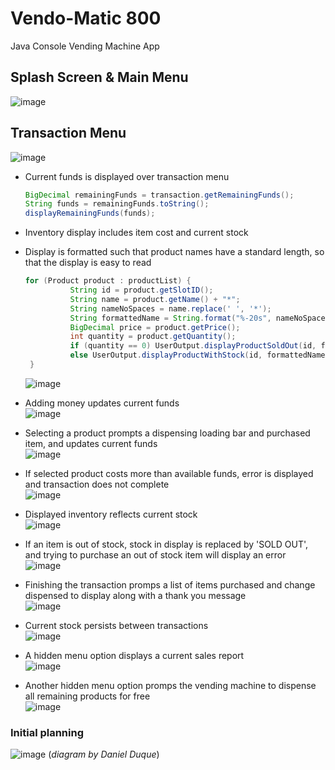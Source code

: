 # Vendo-Matic 800
Java Console Vending Machine App

## Splash Screen & Main Menu 
  ![image](https://user-images.githubusercontent.com/47723396/203184846-86a43f6e-2167-4c21-974d-f77188ca5fbb.png)
     
## Transaction Menu
  ![image](https://user-images.githubusercontent.com/47723396/203184956-10a2dcb5-f676-406d-bd1d-88ca979cf31c.png)
- Current funds is displayed over transaction menu
  ```java
  BigDecimal remainingFunds = transaction.getRemainingFunds();
  String funds = remainingFunds.toString();
  displayRemainingFunds(funds);
  ```
- Inventory display includes item cost and current stock   
- Display is formatted such that product names have a standard length, so that the display is easy to read
  ```java
  for (Product product : productList) {
            String id = product.getSlotID();
            String name = product.getName() + "*";
            String nameNoSpaces = name.replace(' ', '*');
            String formattedName = String.format("%-20s", nameNoSpaces).replace(' ', '-').replace('*', ' ');
            BigDecimal price = product.getPrice();
            int quantity = product.getQuantity();
            if (quantity == 0) UserOutput.displayProductSoldOut(id, formattedName, price);
            else UserOutput.displayProductWithStock(id, formattedName, price, quantity);
   }
   ```
  ![image](https://user-images.githubusercontent.com/47723396/203185032-104382dd-7593-4e8b-941b-10771a33a8ff.png)
     
- Adding money updates current funds   
  ![image](https://user-images.githubusercontent.com/47723396/203185135-fd158f03-27f2-4fd3-aef6-5f28e27df11f.png)
     
- Selecting a product prompts a dispensing loading bar and purchased item, and updates current funds   
  ![image](https://user-images.githubusercontent.com/47723396/203185389-3059fbb6-fe1f-4eaf-b905-9375759058d0.png)
     
- If selected product costs more than available funds, error is displayed and transaction does not complete   
  ![image](https://user-images.githubusercontent.com/47723396/203185477-40d2f7b6-c386-4f82-a187-40febce78f99.png)
    
- Displayed inventory reflects current stock   
  ![image](https://user-images.githubusercontent.com/47723396/203185706-be67d70e-0979-4394-87f8-782ae4baff47.png)
     
- If an item is out of stock, stock in display is replaced by 'SOLD OUT', and trying to purchase an out of stock item will display an error   
  ![image](https://user-images.githubusercontent.com/47723396/203185858-179e5b7c-8fa0-4004-80be-dc70ebebf6e3.png)
     
- Finishing the transaction promps a list of items purchased and change dispensed to display along with a thank you message   
  ![image](https://user-images.githubusercontent.com/47723396/203186349-0109b11c-5a1e-4cb7-837d-e1734dcd7ce6.png)
     
- Current stock persists between transactions   
  ![image](https://user-images.githubusercontent.com/47723396/203186555-660d8356-2781-4b76-999a-db4aee0653b7.png)
    
- A hidden menu option displays a current sales report   
  ![image](https://user-images.githubusercontent.com/47723396/203186694-95e7ff9e-de3b-42f4-bb7e-8c718fa7dc53.png)
     
- Another hidden menu option promps the vending machine to dispense all remaining products for free   
  ![image](https://user-images.githubusercontent.com/47723396/203186857-3202450a-95aa-4737-b54b-289d3bb3281d.png)


### Initial planning 
![image](https://user-images.githubusercontent.com/47723396/203187111-b9a87bf0-9eac-47da-9064-8646a941114c.png)
(*diagram by Daniel Duque*)

